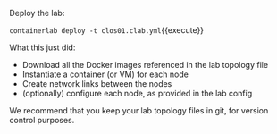Deploy the lab:

`containerlab deploy -t clos01.clab.yml`{{execute}}

What this just did:
* Download all the Docker images referenced in the lab topology file
* Instantiate a container (or VM) for each node
* Create network links between the nodes
* (optionally) configure each node, as provided in the lab config

We recommend that you keep your lab topology files in git, for version control purposes.
